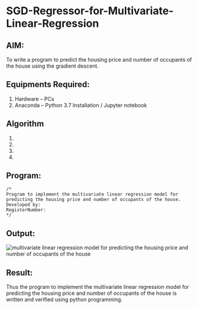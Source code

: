 # SGD-Regressor-for-Multivariate-Linear-Regression

## AIM:
To write a program to predict the housing price and number of occupants of the house using the gradient descent.

## Equipments Required:
1. Hardware – PCs
2. Anaconda – Python 3.7 Installation / Jupyter notebook

## Algorithm
1. 
2. 
3. 
4. 

## Program:
```
/*
Program to implement the multivariate linear regression model for predicting the housing price and number of occupants of the house.
Developed by: 
RegisterNumber:  
*/
```

## Output:
![multivariate linear regression model for predicting the housing price and number of occupants of the house](sam.png)


## Result:
Thus the program to implement the multivariate linear regression model for predicting the housing price and number of occupants of the house is written and verified using python programming.
